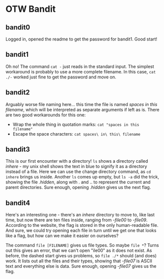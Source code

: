 # OTW Bandit

## bandit0
Logged in, opened the readme to get the password for bandit1. Good start!

## bandit1
Oh no! The command ```cat -``` just reads in the standard input. The simplest workaround is probably to use a more complete filename. In this case, ```cat ./-``` worked just fine to get the password and move on.

## bandit2
Arguably worse file naming here... this time the file is named *spaces in this filename*, which will be interpreted as separate arguments if left as is. There are two good workarounds for this one:
- Wrap the whole thing in quotation marks: ```cat "spaces in this filename"```
- Escape the space characters: ```cat spaces\ in\ this\ filename```

## bandit3
This is our first encounter with a directory! ```ls``` shows a directory called *inhere* - my unix shell shows the text in blue to signify it as a directory instead of a file. Here we can use the change directory command, as ```cd inhere``` brings us inside. Another ```ls``` comes up empty, but ```ls -a``` did the trick, showing the file *.hidden*, along with . and .. to represent the current and parent directories. Sure enough, opening *.hidden* gives us the next flag.

## bandit4
Here's an interesting one - there's an *inhere* directory to move to, like last time, but now there are ten files inside, ranging from *-file00* to *-file09*. According to the website, the flag is stored in the only human-readable file. And sure, we could try opening each file in turn until we get one that looks like a flag, but how can we make it easier on ourselves?

The command ```file [FILENAME]``` gives us file types. So maybe ```file *```? Turns out this gives an error, that we can't open "ile00" as it does not exist. As before, the dashed start gives us problems, so ```file ./*``` should (and does) work. It lists out all the files and their types, showing that *-file07* is ASCII text and everything else is data. Sure enough, opening *-file07* gives us the flag.